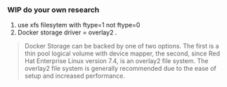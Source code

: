 ### WIP  do your own research

1. use xfs filesytem with ftype=1 not ftype=0
2. Docker storage driver = overlay2 .   



























> Docker Storage can be backed by one of two options. The first is a thin pool logical volume with device mapper, the second, since Red Hat Enterprise Linux version 7.4, is an overlay2 file system. The overlay2 file system is generally recommended due to the ease of setup and increased performance.


